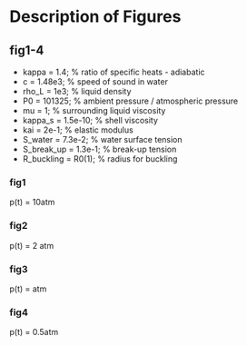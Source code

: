# Description of Figures

## fig1-4

- kappa = 1.4;            % ratio of specific heats - adiabatic
- c = 1.48e3;             % speed of sound in water
- rho_L = 1e3;            % liquid density
- P0 = 101325;            % ambient pressure / atmospheric pressure
- mu = 1;                 % surrounding liquid viscosity
- kappa_s = 1.5e-10;      % shell viscosity
- kai = 2e-1;             % elastic modulus
- S_water = 7.3e-2;       % water surface tension
- S_break_up = 1.3e-1;    % break-up tension
- R_buckling = R0(1);     % radius for buckling

### fig1

p(t) = 10atm

### fig2

p(t) = 2 atm

### fig3

p(t) = atm

### fig4

p(t) = 0.5atm

